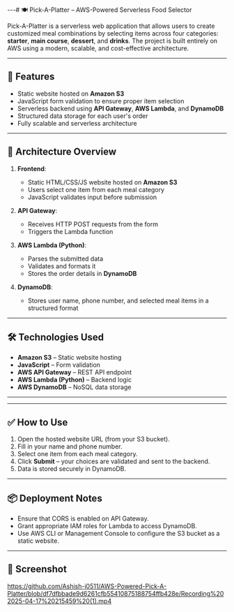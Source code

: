 ---# 🍽️ Pick-A-Platter – AWS-Powered Serverless Food Selector

Pick-A-Platter is a serverless web application that allows users to create customized meal combinations by selecting items across four categories: **starter**, **main course**, **dessert**, and **drinks**. The project is built entirely on AWS using a modern, scalable, and cost-effective architecture.

---

## 🚀 Features

- Static website hosted on **Amazon S3**
- JavaScript form validation to ensure proper item selection
- Serverless backend using **API Gateway**, **AWS Lambda**, and **DynamoDB**
- Structured data storage for each user's order
- Fully scalable and serverless architecture

---

## 🧱 Architecture Overview

1. **Frontend**:  
   - Static HTML/CSS/JS website hosted on **Amazon S3**  
   - Users select one item from each meal category  
   - JavaScript validates input before submission  

2. **API Gateway**:  
   - Receives HTTP POST requests from the form  
   - Triggers the Lambda function  

3. **AWS Lambda (Python)**:  
   - Parses the submitted data  
   - Validates and formats it  
   - Stores the order details in **DynamoDB**  

4. **DynamoDB**:  
   - Stores user name, phone number, and selected meal items in a structured format

---

## 🛠️ Technologies Used

- **Amazon S3** – Static website hosting  
- **JavaScript** – Form validation  
- **AWS API Gateway** – REST API endpoint  
- **AWS Lambda (Python)** – Backend logic  
- **AWS DynamoDB** – NoSQL data storage

---


---

## ✅ How to Use

1. Open the hosted website URL (from your S3 bucket).
2. Fill in your name and phone number.
3. Select one item from each meal category.
4. Click **Submit** – your choices are validated and sent to the backend.
5. Data is stored securely in DynamoDB.

---

## 📦 Deployment Notes

- Ensure that CORS is enabled on API Gateway.
- Grant appropriate IAM roles for Lambda to access DynamoDB.
- Use AWS CLI or Management Console to configure the S3 bucket as a static website.

---

## 📸 Screenshot

https://github.com/Ashish-j0511/AWS-Powered-Pick-A-Platter/blob/df7dfbbade9d6261cfb55410875188754ffb428e/Recording%202025-04-17%20215459%20(1).mp4



